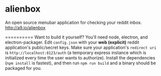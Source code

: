 # alienbox
An open source menubar application for checking your reddit inbox.
http://a9.io/alienbox

==========
Want to build it yourself? You'll need node, electron, and electron-packager. Edit `config.json` with your **web (explicit)** reddit application's public/secret keys. Make sure your application's `redirect uri` is `http://localhost:8123/auth` (a temporary express instance which is initialized every time the user wants to authorize). Install the dependencies (`npm install` is fastest), and then run `npm run build` and a binary should be packaged for you.
